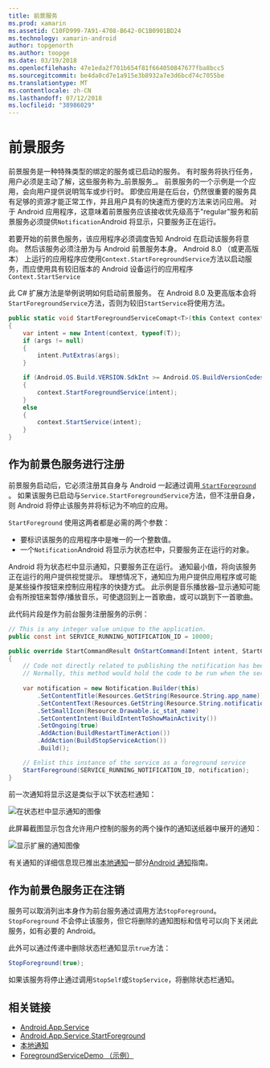 ```yaml
---
title: 前景服务
ms.prod: xamarin
ms.assetid: C10FD999-7A91-4708-B642-0C1B0901BD24
ms.technology: xamarin-android
author: topgenorth
ms.author: toopge
ms.date: 03/19/2018
ms.openlocfilehash: 47e1eda2f701b654f81f664050847677fba8bcc5
ms.sourcegitcommit: be4da0cd7e1a915e3b8932a7e3d6bcd74c7055be
ms.translationtype: MT
ms.contentlocale: zh-CN
ms.lasthandoff: 07/12/2018
ms.locfileid: "38986029"
---
```

# <a name="foreground-services"></a>前景服务

前景服务是一种特殊类型的绑定的服务或已启动的服务。 有时服务将执行任务，用户必须是主动了解，这些服务称为_前景服务_。 前景服务的一个示例是一个应用，会向用户提供说明驾车或步行时。 即使应用是在后台，仍然很重要的服务具有足够的资源才能正常工作，并且用户具有的快速而方便的方法来访问应用。 对于 Android 应用程序，这意味着前景服务应该接收优先级高于"regular"服务和前景服务必须提供`Notification`Android 将显示，只要服务正在运行。
 
若要开始的前景色服务，该应用程序必须调度告知 Android 在启动该服务将意向。 然后该服务必须注册为与 Android 前景服务本身。 Android 8.0 （或更高版本） 上运行的应用程序应使用`Context.StartForegroundService`方法以启动服务，而应使用具有较旧版本的 Android 设备运行的应用程序 `Context.StartService`

此 C# 扩展方法是举例说明如何启动前景服务。 在 Android 8.0 及更高版本会将`StartForegroundService`方法，否则为较旧`StartService`将使用方法。  

```csharp
public static void StartForegroundServiceComapt<T>(this Context context, Bundle args = null) where T : Service
{
    var intent = new Intent(context, typeof(T));
    if (args != null) 
    {
        intent.PutExtras(args);
    }

    if (Android.OS.Build.VERSION.SdkInt >= Android.OS.BuildVersionCodes.O)
    {
        context.StartForegroundService(intent);
    }
    else
    {
        context.StartService(intent);
    }
}
```

## <a name="registering-as-a-foreground-service"></a>作为前景色服务进行注册

前景服务启动后，它必须注册其自身与 Android 一起通过调用[ `StartForeground` ](https://developer.xamarin.com/api/member/Android.App.Service.StartForeground/p/System.Int32/Android.App.Notification/)。 如果该服务已启动与`Service.StartForegroundService`方法，但不注册自身，则 Android 将停止该服务并将标记为不响应的应用。

`StartForeground` 使用这两者都是必需的两个参数：
 
* 要标识该服务的应用程序中是唯一的一个整数值。
* 一个`Notification`Android 将显示为状态栏中，只要服务正在运行的对象。

Android 将为状态栏中显示通知，只要服务正在运行。 通知最小值，将向该服务正在运行的用户提供视觉提示。 理想情况下，通知应为用户提供应用程序或可能是某些操作按钮来控制应用程序的快捷方式。 此示例是音乐播放器&ndash;显示通知可能会有所按钮来暂停/播放音乐，可使退回到上一首歌曲，或可以跳到下一首歌曲。 

此代码片段是作为前台服务注册服务的示例：   

```csharp
// This is any integer value unique to the application.
public const int SERVICE_RUNNING_NOTIFICATION_ID = 10000;

public override StartCommandResult OnStartCommand(Intent intent, StartCommandFlags flags, int startId)
{
    // Code not directly related to publishing the notification has been omitted for clarity.
    // Normally, this method would hold the code to be run when the service is started.
    
    var notification = new Notification.Builder(this)
        .SetContentTitle(Resources.GetString(Resource.String.app_name))
        .SetContentText(Resources.GetString(Resource.String.notification_text))
        .SetSmallIcon(Resource.Drawable.ic_stat_name)
        .SetContentIntent(BuildIntentToShowMainActivity())
        .SetOngoing(true)
        .AddAction(BuildRestartTimerAction())
        .AddAction(BuildStopServiceAction())
        .Build();

    // Enlist this instance of the service as a foreground service
    StartForeground(SERVICE_RUNNING_NOTIFICATION_ID, notification);
}
```

前一次通知将显示这是类似于以下状态栏通知：

![在状态栏中显示通知的图像](foreground-services-images/foreground-services-01.png "通知显示在状态栏中的图像")

此屏幕截图显示包含允许用户控制的服务的两个操作的通知送纸器中展开的通知：

![显示扩展的通知图像](foreground-services-images/foreground-services-02.png "显示扩展的通知的图像。")

有关通知的详细信息现已推出[本地通知](~/android/app-fundamentals/notifications/local-notifications.md)一部分[Android 通知](~/android/app-fundamentals/notifications/index.md)指南。

## <a name="unregistering-as-a-foreground-service"></a>作为前景色服务正在注销

服务可以取消列出本身作为前台服务通过调用方法`StopForeground`。 `StopForeground` 不会停止该服务，但它将删除的通知图标和信号可以向下关闭此服务，如有必要的 Android。

此外可以通过传递中删除状态栏通知显示`true`方法： 

```csharp
StopForeground(true);
```

如果该服务将停止通过调用`StopSelf`或`StopService`，将删除状态栏通知。

## <a name="related-links"></a>相关链接

- [Android.App.Service](https://developer.xamarin.com/api/type/Android.App.Service/)
- [Android.App.Service.StartForeground](https://developer.xamarin.com/api/member/Android.App.Service.StartForeground/p/System.Int32/Android.App.Notification/)
- [本地通知](~/android/app-fundamentals/notifications/local-notifications.md)
- [ForegroundServiceDemo （示例）](https://developer.xamarin.com/samples/monodroid/ApplicationFundamentals/ServiceSamples/ForegroundServiceDemo/)
